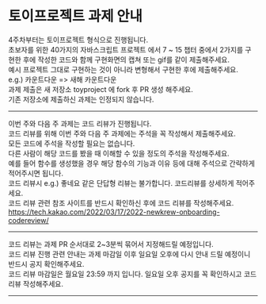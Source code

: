 # 토이프로젝트 과제 안내

4주차부터는 토이프로젝트 형식으로 진행됩니다. <br />
초보자를 위한 40가지의 자바스크립트 프로젝트 에서 7 ~ 15 챕터 중에서 2가지를 구현한 후에 작성한 코드와 함께 구현화면의 캡쳐 또는 gif를 같이 제출해주세요. <br />
예시 프로젝트 그대로 구현하는 것이 아니라 변형해서 구현한 후에 제출해주세요. <br />
e.g.) 카운트다운 => 새해 카운트다운 <br />
과제 제출은 새 저장소 toyproject 에 fork 후 PR 생성 해주세요. <br />
기존 저장소에 제출하신 과제는 인정되지 않습니다. <br />

---------------------------------------------------------------------------------------------------------

이번 주와 다음 주 과제는 코드 리뷰가 진행됩니다. <br />
코드 리뷰를 위해 이번 주와 다음 주 과제에는 주석을 꼭 작성해서 제출해주세요. <br />
모든 코드에 주석을 작성할 필요는 없습니다. <br />
다른 사람이 해당 코드를 봤을 때 이해할 수 있을 정도의 주석을 작성해주세요. <br />
예를 들어 함수를 생성했을 경우 해당 함수의 기능과 이유 등에 대해 주석으로 간략하게 적어주시면 됩니다. <br />
코드 리뷰시  e.g.) 좋네요  같은 단답형 리뷰는  불가합니다. 코드리뷰를 상세하게 적어주세요. <br />
코드 리뷰 관련 참조 사이트를 반드시 확인하신 후에 코드 리뷰를 작성해주세요. <br />
https://tech.kakao.com/2022/03/17/2022-newkrew-onboarding-codereview/ <br />

---------------------------------------------------------------------------------------------------------

코드 리뷰는 과제 PR 순서대로 2~3분씩 묶어서 지정해드릴 예정입니다. <br />
코드 리뷰 진행 관련 안내는 과제 마감일 이후 일요일 오후에 다시 안내 드릴 예정이니 반드시 공지 확인해주세요. <br />
코드 리뷰 마감일은 월요일 23:59 까지 입니다. 일요일 오후 공지를 꼭 확인하시고 코드리뷰 작성해주세요. <br />

---------------------------------------------------------------------------------------------------------
